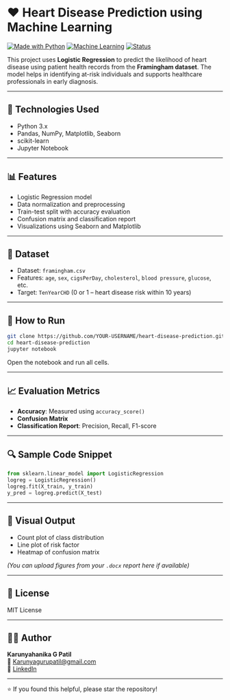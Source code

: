 
# ❤️ Heart Disease Prediction using Machine Learning

[![Made with Python](https://img.shields.io/badge/Python-3.10-blue?logo=python)](https://www.python.org/)
[![Machine Learning](https://img.shields.io/badge/Machine%20Learning-Logistic%20Regression-orange?logo=scikit-learn)](https://scikit-learn.org/)
[![Status](https://img.shields.io/badge/Status-Completed-brightgreen)]()

This project uses **Logistic Regression** to predict the likelihood of heart disease using patient health records from the **Framingham dataset**. The model helps in identifying at-risk individuals and supports healthcare professionals in early diagnosis.

---

## 🔧 Technologies Used

- Python 3.x
- Pandas, NumPy, Matplotlib, Seaborn
- scikit-learn
- Jupyter Notebook

---

## 📊 Features

- Logistic Regression model
- Data normalization and preprocessing
- Train-test split with accuracy evaluation
- Confusion matrix and classification report
- Visualizations using Seaborn and Matplotlib

---

## 📁 Dataset

- Dataset: `framingham.csv`  
- Features: `age`, `sex`, `cigsPerDay`, `cholesterol`, `blood pressure`, `glucose`, etc.
- Target: `TenYearCHD` (0 or 1 – heart disease risk within 10 years)

---

## 🧪 How to Run

```bash
git clone https://github.com/YOUR-USERNAME/heart-disease-prediction.git
cd heart-disease-prediction
jupyter notebook
```

Open the notebook and run all cells.

---

## 📈 Evaluation Metrics

- **Accuracy**: Measured using `accuracy_score()`
- **Confusion Matrix**
- **Classification Report**: Precision, Recall, F1-score

---

## 🔍 Sample Code Snippet

```python
from sklearn.linear_model import LogisticRegression
logreg = LogisticRegression()
logreg.fit(X_train, y_train)
y_pred = logreg.predict(X_test)
```

---

## 📸 Visual Output

- Count plot of class distribution
- Line plot of risk factor
- Heatmap of confusion matrix

*(You can upload figures from your `.docx` report here if available)*

---

## 📜 License

MIT License

---

## 👩‍💻 Author

**Karunyahanika G Patil**  
📧 [Karunyagurupatil@gmail.com](mailto:Karunyagurupatil@gmail.com)  
🔗 [LinkedIn](https://www.linkedin.com/in/karunyahansika-guru-patil-83817627a)

---

⭐ If you found this helpful, please star the repository!
